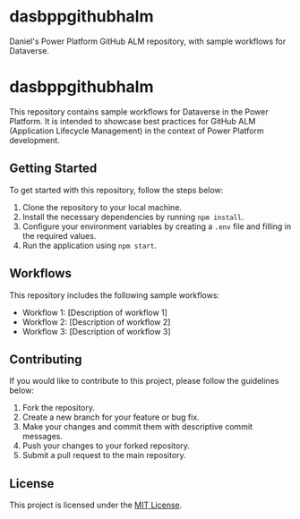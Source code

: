 # dasbppgithubhalm
Daniel's Power Platform GitHub ALM repository, with sample workflows for Dataverse.
# dasbppgithubhalm

This repository contains sample workflows for Dataverse in the Power Platform. It is intended to showcase best practices for GitHub ALM (Application Lifecycle Management) in the context of Power Platform development.

## Getting Started

To get started with this repository, follow the steps below:

1. Clone the repository to your local machine.
2. Install the necessary dependencies by running `npm install`.
3. Configure your environment variables by creating a `.env` file and filling in the required values.
4. Run the application using `npm start`.

## Workflows

This repository includes the following sample workflows:

- Workflow 1: [Description of workflow 1]
- Workflow 2: [Description of workflow 2]
- Workflow 3: [Description of workflow 3]

## Contributing

If you would like to contribute to this project, please follow the guidelines below:

1. Fork the repository.
2. Create a new branch for your feature or bug fix.
3. Make your changes and commit them with descriptive commit messages.
4. Push your changes to your forked repository.
5. Submit a pull request to the main repository.

## License

This project is licensed under the [MIT License](LICENSE).
